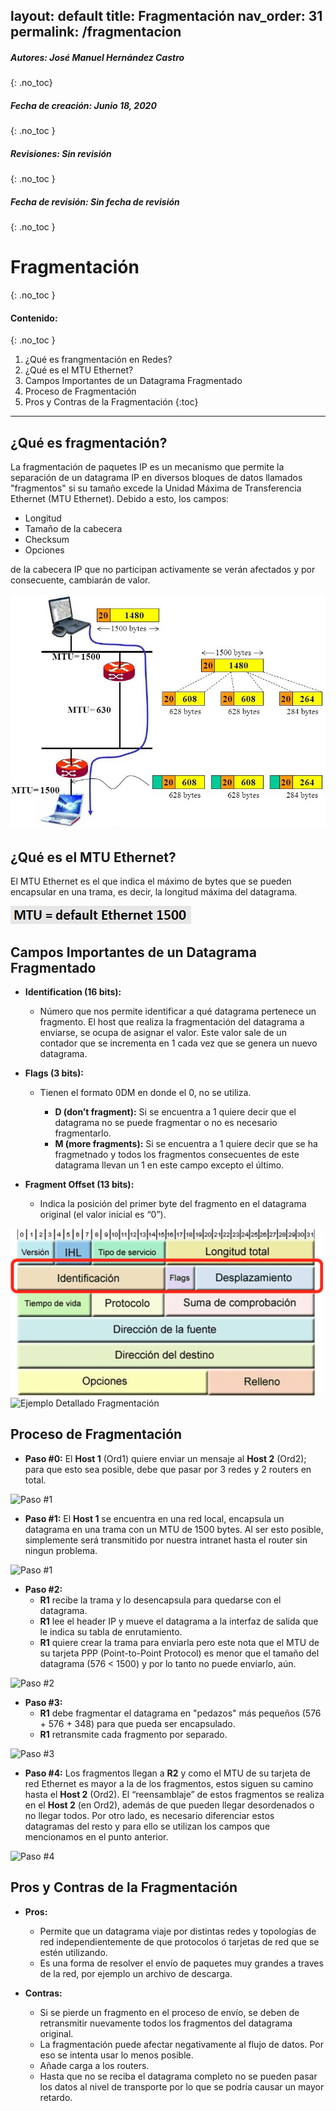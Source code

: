 layout: default
title: Fragmentación
nav_order: 31
permalink: /fragmentacion
---
##### **Autores: José Manuel Hernández Castro**
{: .no_toc}

##### **Fecha de creación: Junio 18, 2020**
{: .no_toc }

##### **Revisiones: Sin revisión** 
{: .no_toc }

##### **Fecha de revisión: Sin fecha de revisión** 
{: .no_toc }

# Fragmentación
{: .no_toc }

#### Contenido:
{: .no_toc }

1. ¿Qué es frangmentación en Redes?
2. ¿Qué es el MTU Ethernet?
3. Campos Importantes de un Datagrama Fragmentado
4. Proceso de Fragmentación
5. Pros y Contras de la Fragmentación
{:toc}

---

## ¿Qué es fragmentación?
La fragmentación de paquetes IP es un mecanismo que permite la separación de un datagrama IP en diversos bloques de datos llamados "fragmentos" si su tamaño excede la Unidad Máxima de Transferencia Ethernet (MTU Ethernet). Debido a esto, los campos:

+ Longitud
+ Tamaño de la cabecera
+ Checksum
+ Opciones

de la cabecera IP que no participan activamente se verán afectados y por consecuente, cambiarán de valor.

![Ejemplo Fragmentación](EjFrag.jpg)

## ¿Qué es el MTU Ethernet?
El MTU Ethernet es el que indica el máximo de bytes que se pueden encapsular en una trama, es decir, la longitud máxima del datagrama.

![MTU Ethernet](MTU.png)

## Campos Importantes de un Datagrama Fragmentado

+ **Identification (16 bits):**
  - Número que nos permite identificar a qué datagrama pertenece un fragmento. El host que realiza la fragmentación del datagrama a enviarse, se ocupa de asignar el valor. Este valor sale de un contador que se incrementa en 1 cada vez que se genera un nuevo datagrama.

+ **Flags (3 bits):**
  - Tienen el formato 0DM en donde el 0, no se utiliza.

    * **D (don’t fragment):** Si se encuentra a 1 quiere decir que el datagrama no se puede fragmentar o no es necesario fragmentarlo.
    * **M (more fragments):** Si se encuentra a 1 quiere decir que se ha fragmetnado y todos los fragmentos consecuentes de este datagrama llevan un 1 en este campo excepto el último.

+ **Fragment Offset (13 bits):**
  - Indica la posición del primer byte del fragmento en el datagrama original (el valor inicial es “0”).

![Campos Importantes de un DT Fragmentado](DtFrag.png)
![Ejemplo Detallado Fragmentación](ExplicaciónFrag.png)

## Proceso de Fragmentación

+ **Paso #0:** El **Host 1** (Ord1) quiere enviar un mensaje al **Host 2** (Ord2); para que esto sea posible, debe que pasar por 3 redes y 2 routers en total.

![Paso #1](Topología_0.png)

+ **Paso #1:** El **Host 1** se encuentra en una red local, encapsula un datagrama en una trama con un MTU de 1500 bytes. Al ser esto posible, simplemente será transmitido por nuestra intranet hasta el router sin ningun problema.

![Paso #1](Topología_1.png)

+ **Paso #2:**
  - **R1** recibe la trama y lo desencapsula para quedarse con el datagrama.
  - **R1** lee  el header IP y mueve el datagrama a la interfaz de salida que le indica su tabla de enrutamiento.
  - **R1** quiere crear la trama para enviarla pero este nota que el MTU de su tarjeta PPP (Point-to-Point Protocol) es menor que el tamaño del datagrama (576 < 1500) y por lo tanto no puede enviarlo, aún.

![Paso #2](Topología_2.png)

+ **Paso #3:**
  - **R1** debe fragmentar el datagrama en "pedazos" más pequeños (576 + 576 + 348) para que pueda ser encapsulado.
  - **R1** retransmite cada fragmento por separado.

![Paso #3](Topología_3.png)

+ **Paso #4:** Los fragmentos llegan a **R2** y como el MTU de su tarjeta de red Ethernet es mayor a la de los fragmentos, estos siguen su camino hasta el **Host 2** (Ord2). El “reensamblaje” de estos fragmentos se realiza en el **Host 2** (en Ord2), además de que pueden llegar desordenados o no llegar todos. Por otro lado, es necesario diferenciar estos datagramas del resto y para ello se utilizan los campos que mencionamos en el punto anterior.

![Paso #4](Topología_4.png)

## Pros y Contras de la Fragmentación

+ **Pros:**
  - Permite que un datagrama viaje por distintas redes y topologías de red independientemente de que protocolos ó tarjetas de red que se estén utilizando.
  - Es una forma de resolver el envío de paquetes muy grandes a traves de la red, por ejemplo un archivo de descarga.

+ **Contras:**
  - Si se pierde un fragmento en el proceso de envío, se deben de retransmitir nuevamente todos los fragmentos del datagrama original.
  - La fragmentación puede afectar negativamente al flujo de datos. Por eso se intenta usar lo menos posible.
  - Añade carga a los routers.
  - Hasta que no se reciba el datagrama completo no se pueden pasar los datos al nivel de transporte por lo que se podría causar un mayor retardo.